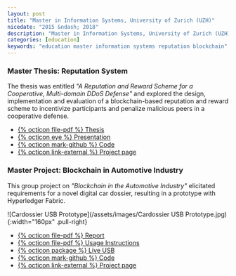 ```yaml
---
layout: post
title: "Master in Information Systems, University of Zurich (UZH)"
nicedate: "2015 &ndash; 2018"
description: "Master in Information Systems, University of Zurich (UZH)"
categories: [education]
keywords: "education master information systems reputation blockchain"
---
```


### Master Thesis: Reputation System

The thesis was entitled _"A Reputation and Reward Scheme for a Cooperative, Multi-domain DDoS Defense"_ and explored the design, implementation and evaluation of a blockchain-based reputation and reward scheme to incentivize participants and penalize malicious peers in a cooperative defense.

* [{% octicon file-pdf %} Thesis](https://www.merlin.uzh.ch/contributionDocument/download/11051)
* [{% octicon eye %} Presentation](https://docs.google.com/presentation/d/1pA8LF8Lqw8DN8AyQK7DQ4OuZDskzRhft0JIrxMJUfHI/present)
* [{% octicon mark-github %} Code](https://github.com/in0rdr/prototype)
* [{% octicon link-external %} Project page](https://www.csg.uzh.ch/csg/en/research/BlockchainDDoSMitigation.html)

### Master Project: Blockchain in Automotive Industry

This group project on _"Blockchain in the Automotive Industry"_ elicitated requirements for a novel digital car dossier, resulting in a prototype with Hyperledger Fabric.

![Cardossier USB Prototype](/assets/images/Cardossier USB Prototype.jpg){:width="160px" .pull-right}

* [{% octicon file-pdf %} Report](https://drive.google.com/file/d/0B73CCJ-tr9zSNVlmN1ZhT0xSeHc/view)
* [{% octicon file-pdf %} Usage Instructions](https://docs.google.com/document/d/1iMdJZwNY2aqjwtAbqdR45JeQ8bxwokO7Oqa_IZ2C9mY)
* [{% octicon package %} Live USB](https://drive.google.com/file/d/0BxPMjikasQPoZzJXSW84V0RzX28/view?usp=sharing)
* [{% octicon mark-github %} Code](https://github.com/EGabb/Car-Trading-Blockchain)
* [{% octicon link-external %} Project page](https://www.ifi.uzh.ch/en/imrg/research/car-dossier.html)

